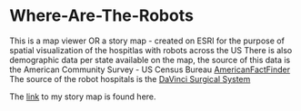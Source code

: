 # Where-Are-The-Robots
This is a map viewer OR a story map - created on ESRI for the purpose of spatial visualization of the hospitlas with robots across the US
There is also demographic data per state available on the map, the source of this data is the American Community Survey - US Census Bureau [AmericanFactFinder](https://factfinder.census.gov/faces/nav/jsf/pages/index.xhtml)
The source of the robot hospitals is the [DaVinci Surgical System](https://www.davincisurgery.com/) 

The [link](https://arcg.is/1bzmCW) to my story map is found here.

